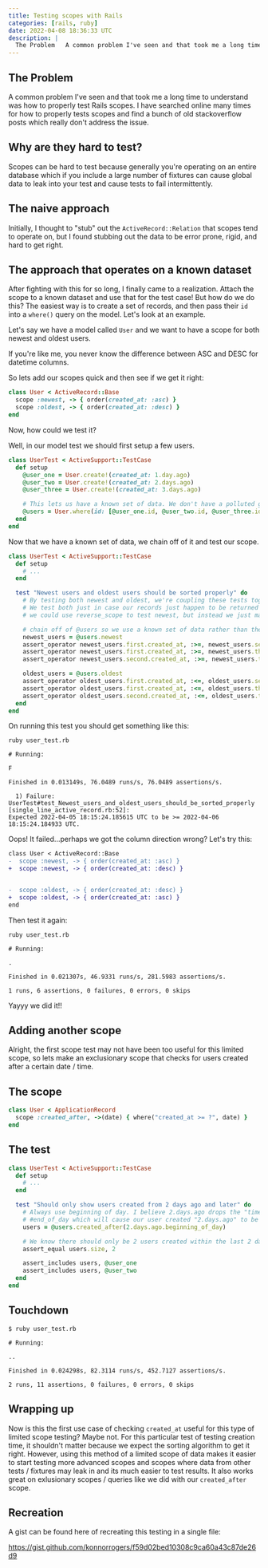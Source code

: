 ```yaml
---
title: Testing scopes with Rails
categories: [rails, ruby]
date: 2022-04-08 18:36:33 UTC
description: |
  The Problem   A common problem I've seen and that took me a long time to understand was how...
---
```


## The Problem

A common problem I've seen and that took me a long time to understand was how to properly test Rails scopes. I have searched online many times for how to properly tests scopes and find a bunch of old stackoverflow posts which really don't address the issue.

## Why are they hard to test?

Scopes can be hard to test because generally you're operating on an entire database which if you include a large number of fixtures can cause global data to leak into your test and cause tests to fail intermittently.

## The naive approach

Initially, I thought to "stub" out the `ActiveRecord::Relation` that scopes tend to operate on, but I found stubbing out the data to be error prone, rigid, and hard to get right.

## The approach that operates on a known dataset

After fighting with this for so long, I finally came to a realization. Attach the scope to a known dataset and use that for the test case! But how do we do this? The easiest way is to create a set of records, and then pass their `id` into a `where()` query on the model. Let's look at an example.

Let's say we have a model called `User` and we want to have a scope for both newest and oldest users.

If you're like me, you never know the difference between ASC and DESC for datetime columns.

So lets add our scopes quick and then see if we get it right:

```rb
class User < ActiveRecord::Base
  scope :newest, -> { order(created_at: :asc) }
  scope :oldest, -> { order(created_at: :desc) }
end
```

Now, how could we test it?

Well, in our model test we should first setup a few users.

```rb
class UserTest < ActiveSupport::TestCase
  def setup
    @user_one = User.create!(created_at: 1.day.ago)
    @user_two = User.create!(created_at: 2.days.ago)
    @user_three = User.create!(created_at: 3.days.ago)

    # This lets us have a known set of data. We don't have a polluted global scope of users.
    @users = User.where(id: [@user_one.id, @user_two.id, @user_three.id])
  end
end
```

Now that we have a known set of data, we chain off of it and test our scope.

```rb
class UserTest < ActiveSupport::TestCase
  def setup
    # ...
  end

  test "Newest users and oldest users should be sorted properly" do
    # By testing both newest and oldest, we're coupling these tests together
    # We test both just in case our records just happen to be returned in the correct order.
    # we could use reverse_scope to test newest, but instead we just make this explicit.

    # chain off of @users so we use a known set of data rather than the whole database.
    newest_users = @users.newest
    assert_operator newest_users.first.created_at, :>=, newest_users.second.created_at
    assert_operator newest_users.first.created_at, :>=, newest_users.third.created_at
    assert_operator newest_users.second.created_at, :>=, newest_users.third.created_at

    oldest_users = @users.oldest
    assert_operator oldest_users.first.created_at, :<=, oldest_users.second.created_at
    assert_operator oldest_users.first.created_at, :<=, oldest_users.third.created_at
    assert_operator oldest_users.second.created_at, :<=, oldest_users.third.created_at
  end
end
```

On running this test you should get something like this:

```console
ruby user_test.rb

# Running:

F

Finished in 0.013149s, 76.0489 runs/s, 76.0489 assertions/s.

  1) Failure:
UserTest#test_Newest_users_and_oldest_users_should_be_sorted_properly [single_line_active_record.rb:52]:
Expected 2022-04-05 18:15:24.185615 UTC to be >= 2022-04-06 18:15:24.184933 UTC.
```

Oops! It failed...perhaps we got the column direction wrong? Let's try this:

```diff
class User < ActiveRecord::Base
-  scope :newest, -> { order(created_at: :asc) }
+  scope :newest, -> { order(created_at: :desc) }


-  scope :oldest, -> { order(created_at: :desc) }
+  scope :oldest, -> { order(created_at: :asc) }
end
```

Then test it again:

```console
ruby user_test.rb

# Running:

.

Finished in 0.021307s, 46.9331 runs/s, 281.5983 assertions/s.

1 runs, 6 assertions, 0 failures, 0 errors, 0 skips
```

Yayyy we did it!!

## Adding another scope

Alright, the first scope test may not have been too useful for this limited scope, so lets make an exclusionary scope that checks for users created after a certain date / time.

## The scope

```rb
class User < ApplicationRecord
  scope :created_after, ->(date) { where("created_at >= ?", date) }
end
```

## The test

```rb
class UserTest < ActiveSupport::TestCase
  def setup
    # ...
  end

  test "Should only show users created from 2 days ago and later" do
    # Always use beginning of day. I believe 2.days.ago drops the "time" causing it to act like
    # #end_of_day which will cause our user created "2.days.ago" to be excluded.
    users = @users.created_after(2.days.ago.beginning_of_day)

    # We know there should only be 2 users created within the last 2 days.
    assert_equal users.size, 2

    assert_includes users, @user_one
    assert_includes users, @user_two
  end
end
```

## Touchdown

```console
$ ruby user_test.rb

# Running:

..

Finished in 0.024298s, 82.3114 runs/s, 452.7127 assertions/s.

2 runs, 11 assertions, 0 failures, 0 errors, 0 skips
```

## Wrapping up

Now is this the first use case of checking `created_at` useful for this type of limited scope testing? Maybe not. For this particular test of testing creation time, it shouldn't matter because we expect the sorting algorithm to get it right. However, using this method of a limited scope of data makes it easier to start testing more advanced scopes and scopes where data from other tests / fixtures may leak in and its much easier to test results. It also works great on exlusionary scopes / queries like we did with our `created_after` scope.

## Recreation

A gist can be found here of recreating this testing in a single file:

https://gist.github.com/konnorrogers/f59d02bed10308c9ca60a43c87de26d9

